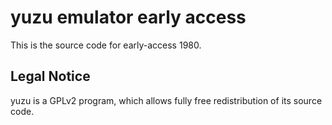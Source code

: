 yuzu emulator early access
=============

This is the source code for early-access 1980.

## Legal Notice

yuzu is a GPLv2 program, which allows fully free redistribution of its source code.